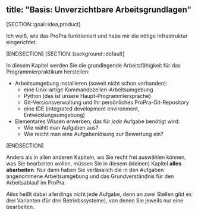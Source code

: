 title: "Basis: Unverzichtbare Arbeitsgrundlagen"
---
[SECTION::goal::idea,product]

Ich weiß, wie das ProPra funktioniert und habe mir die nötige Infrastruktur eingerichtet.

[ENDSECTION]
[SECTION::background::default]

In diesem Kapitel werden Sie die grundlegende Arbeitsfähigkeit
für das Programmierpraktikum herstellen:

- Arbeitsumgebung installieren (soweit nicht schon vorhanden):
    - eine Unix-artige Kommandozeilen-Arbeitsumgebung
    - Python (das ist unsere Haupt-Programmiersprache)
    - Git-Versionsverwaltung und Ihr persönliches ProPra-Git-Repository
    - eine IDE (integrated development environment, Entwicklungsumgebung)
- Elementares Wissen erwerben, das für _jede_ Aufgabe benötigt wird:
    - Wie wählt man Aufgaben aus?
    - Wie reicht man eine Aufgabenlösung zur Bewertung ein?

[ENDSECTION]

Anders als in allen anderen Kapiteln, wo Sie recht frei auswählen können,
was Sie bearbeiten wollen, müssen Sie in diesem (kleinen) Kapitel
**alles abarbeiten**. 
Nur dann haben Sie verlässlich die in den Aufgaben angenommene Arbeitsumgebung
und das Grundverständnis für den Arbeitsablauf im ProPra.

_Alles_ heißt dabei allerdings nicht jede Aufgabe,
denn an zwei Stellen gibt es drei Varianten (für drei Betriebssysteme),
von denen Sie jeweils nur eine bearbeiten.
